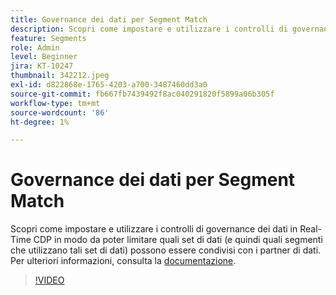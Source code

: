 ```yaml
---
title: Governance dei dati per Segment Match
description: Scopri come impostare e utilizzare i controlli di governance dei dati in Real-Time CDP in modo da poter limitare quali set di dati (e quindi quali segmenti che utilizzano tali set di dati... (Le descrizioni devono essere comprese tra 60 e 160 caratteri)
feature: Segments
role: Admin
level: Beginner
jira: KT-10247
thumbnail: 342212.jpeg
exl-id: d822868e-1765-4203-a700-3487460dd3a0
source-git-commit: fb667fb7439492f8ac040291820f5899a06b305f
workflow-type: tm+mt
source-wordcount: '86'
ht-degree: 1%

---
```


# Governance dei dati per Segment Match

Scopri come impostare e utilizzare i controlli di governance dei dati in Real-Time CDP in modo da poter limitare quali set di dati (e quindi quali segmenti che utilizzano tali set di dati) possono essere condivisi con i partner di dati. Per ulteriori informazioni, consulta la [documentazione](https://experienceleague.adobe.com/docs/experience-platform/segmentation/ui/segment-match/overview.html?lang=it).

>[!VIDEO](https://video.tv.adobe.com/v/346359/?learn=on&enablevpops&captions=ita)
